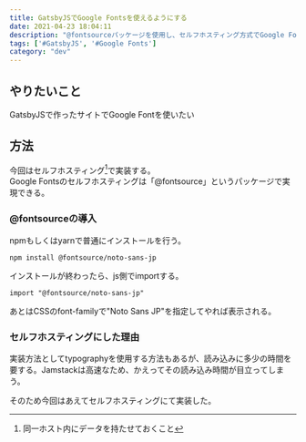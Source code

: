 ```yaml
---
title: GatsbyJSでGoogle Fontsを使えるようにする
date: 2021-04-23 18:04:11
description: "@fontsourceパッケージを使用し、セルフホスティング方式でGoogle Fontsを利用する。"
tags: ['#GatsbyJS', '#Google Fonts']
category: "dev"
---
```


## やりたいこと
GatsbyJSで作ったサイトでGoogle Fontを使いたい

## 方法
今回はセルフホスティング[^1]で実装する。  
Google Fontsのセルフホスティングは「@fontsource」というパッケージで実現できる。

### @fontsourceの導入
npmもしくはyarnで普通にインストールを行う。
```
npm install @fontsource/noto-sans-jp
```
インストールが終わったら、js側でimportする。

```
import "@fontsource/noto-sans-jp"
```

あとはCSSのfont-familyで"Noto Sans JP"を指定してやれば表示される。

### セルフホスティングにした理由
実装方法としてtypographyを使用する方法もあるが、読み込みに多少の時間を要する。Jamstackは高速なため、かえってその読み込み時間が目立ってしまう。

そのため今回はあえてセルフホスティングにて実装した。

[^1]: 同一ホスト内にデータを持たせておくこと